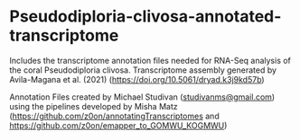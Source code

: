 # Pseudodiploria-clivosa-annotated-transcriptome
Includes the transcriptome annotation files needed for RNA-Seq analysis of the coral Pseudodiploria clivosa. Transcriptome assembly generated by Avila-Magana et al. (2021) (https://doi.org/10.5061/dryad.k3j9kd57b)

Annotation Files created by Michael Studivan (studivanms@gmail.com) using the pipelines developed by Misha Matz (https://github.com/z0on/annotatingTranscriptomes and https://github.com/z0on/emapper_to_GOMWU_KOGMWU)
